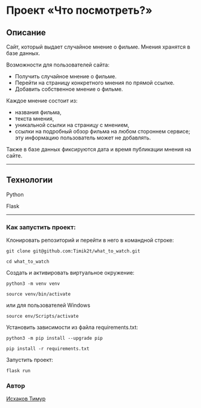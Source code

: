 # Проект «Что посмотреть?»

## Описание

Cайт, который выдает случайное мнение о фильме. Мнения хранятся в базе данных.

Возможности для пользователей сайта:

- Получить случайное мнение о фильме.
- Перейти на страницу конкретного мнения по прямой ссылке.
- Добавить собственное мнение о фильме.

Каждое мнение состоит из:

- названия фильма,
- текста мнения,
- уникальной ссылки на страницу с мнением,
- ссылки на подробный обзор фильма на любом стороннем сервисе; эту информацию пользователь может не добавлять.

Также в базе данных фиксируются дата и время публикации мнения на сайте.
___

## Технологии

Python

Flask
___

### Как запустить проект:

Клонировать репозиторий и перейти в него в командной строке:

```
git clone git@github.com:Timik2t/what_to_watch.git
```

```
cd what_to_watch
```

Cоздать и активировать виртуальное окружение:

```
python3 -m venv venv
```

```
source venv/bin/activate
```
или для пользователей Windows

```
source env/Scripts/activate
```

Установить зависимости из файла requirements.txt:

```
python3 -m pip install --upgrade pip
```

```
pip install -r requirements.txt
```

Запустить проект:

```
flask run
```

### Автор

[Исхаков Тимур](https://github.com/Timik2t "GitHub аккаунт")